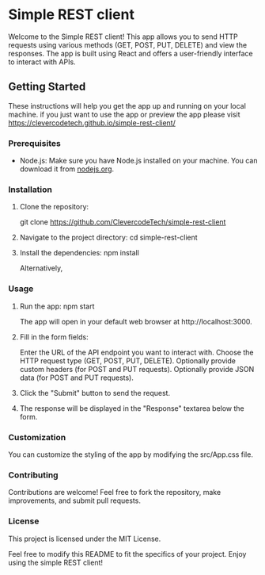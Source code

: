 # Simple REST client 

Welcome to the Simple REST client! This app allows you to send HTTP requests using various methods (GET, POST, PUT, DELETE) and view the responses. The app is built using React and offers a user-friendly interface to interact with APIs.

## Getting Started

These instructions will help you get the app up and running on your local machine.
    if you just want to use the app or preview the app please visit 
    https://clevercodetech.github.io/simple-rest-client/

### Prerequisites

- Node.js: Make sure you have Node.js installed on your machine. You can download it from [nodejs.org](https://nodejs.org/).

### Installation

1. Clone the repository:

   git clone https://github.com/ClevercodeTech/simple-rest-client

2.  Navigate to the project directory:
    cd simple-rest-client

3. Install the dependencies:
    npm install

    Alternatively, 

### Usage
1.  Run the app:
    npm start


    The app will open in your default web browser at http://localhost:3000.

2. Fill in the form fields:

    Enter the URL of the API endpoint you want to interact with.
    Choose the HTTP request type (GET, POST, PUT, DELETE).
    Optionally provide custom headers (for POST and PUT requests).
    Optionally provide JSON data (for POST and PUT requests).

3.  Click the "Submit" button to send the request.

4.  The response will be displayed in the "Response" textarea below the form.

### Customization
You can customize the styling of the app by modifying the src/App.css file.

### Contributing
Contributions are welcome! Feel free to fork the repository, make improvements, and submit pull requests.

### License
This project is licensed under the MIT License.

Feel free to modify this README to fit the specifics of your project. Enjoy using the simple REST client!